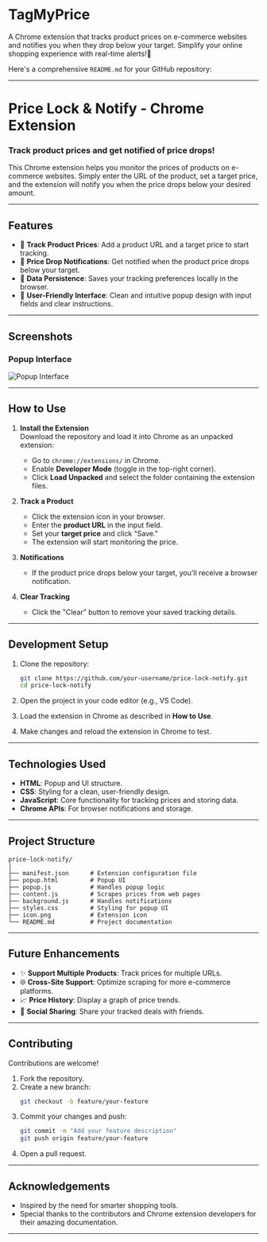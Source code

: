 # TagMyPrice
A Chrome extension that tracks product prices on e-commerce websites and notifies you when they drop below your target. Simplify your online shopping experience with real-time alerts!🚀

Here's a comprehensive `README.md` for your GitHub repository:

---

# **Price Lock & Notify - Chrome Extension**

### **Track product prices and get notified of price drops!**  
This Chrome extension helps you monitor the prices of products on e-commerce websites. Simply enter the URL of the product, set a target price, and the extension will notify you when the price drops below your desired amount.

---

## **Features**
- 🛒 **Track Product Prices**: Add a product URL and a target price to start tracking.
- 🔔 **Price Drop Notifications**: Get notified when the product price drops below your target.
- 💾 **Data Persistence**: Saves your tracking preferences locally in the browser.
- 🎨 **User-Friendly Interface**: Clean and intuitive popup design with input fields and clear instructions.

---

## **Screenshots**
### **Popup Interface**
![Popup Interface](https://via.placeholder.com/600x400?text=Add+Your+Screenshots+Here)

---

## **How to Use**
1. **Install the Extension**  
   Download the repository and load it into Chrome as an unpacked extension:
   - Go to `chrome://extensions/` in Chrome.
   - Enable **Developer Mode** (toggle in the top-right corner).
   - Click **Load Unpacked** and select the folder containing the extension files.

2. **Track a Product**  
   - Click the extension icon in your browser.
   - Enter the **product URL** in the input field.
   - Set your **target price** and click "Save."
   - The extension will start monitoring the price.

3. **Notifications**  
   - If the product price drops below your target, you'll receive a browser notification.

4. **Clear Tracking**  
   - Click the "Clear" button to remove your saved tracking details.

---

## **Development Setup**

1. Clone the repository:
   ```bash
   git clone https://github.com/your-username/price-lock-notify.git
   cd price-lock-notify
   ```

2. Open the project in your code editor (e.g., VS Code).

3. Load the extension in Chrome as described in **How to Use**.

4. Make changes and reload the extension in Chrome to test.

---

## **Technologies Used**
- **HTML**: Popup and UI structure.
- **CSS**: Styling for a clean, user-friendly design.
- **JavaScript**: Core functionality for tracking prices and storing data.
- **Chrome APIs**: For browser notifications and storage.

---

## **Project Structure**
```
price-lock-notify/
│
├── manifest.json      # Extension configuration file
├── popup.html         # Popup UI
├── popup.js           # Handles popup logic
├── content.js         # Scrapes prices from web pages
├── background.js      # Handles notifications
├── styles.css         # Styling for popup UI
├── icon.png           # Extension icon
└── README.md          # Project documentation
```

---

## **Future Enhancements**
- ✨ **Support Multiple Products**: Track prices for multiple URLs.
- 🌐 **Cross-Site Support**: Optimize scraping for more e-commerce platforms.
- 📈 **Price History**: Display a graph of price trends.
- 🔗 **Social Sharing**: Share your tracked deals with friends.

---

## **Contributing**
Contributions are welcome!  
1. Fork the repository.
2. Create a new branch:
   ```bash
   git checkout -b feature/your-feature
   ```
3. Commit your changes and push:
   ```bash
   git commit -m "Add your feature description"
   git push origin feature/your-feature
   ```
4. Open a pull request.

---

## **Acknowledgements**
- Inspired by the need for smarter shopping tools.
- Special thanks to the contributors and Chrome extension developers for their amazing documentation.

---

